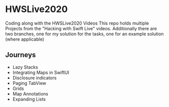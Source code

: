 # HWSLive2020
Coding along with the HWSLive2020 Videos
This repo holds multiple Projects from the "Hacking with Swift Live" videos.
Additionally there are two branches, one for my solution for the tasks, one for an example solution (where applicable)

## Journeys
- Lazy Stacks
- Integrating Maps in SwiftUI
- Disclosure indicators
- Paging TabView
- Grids
- Map Annotations
- Expanding Lists
